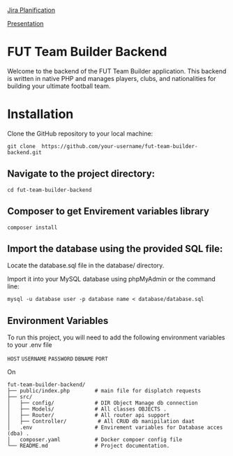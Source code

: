 
[Jira Planification](https://amineyoucode.atlassian.net/jira/software/projects/MNFCBCKND/boards/6?atlOrigin=eyJpIjoiMjYxOGI0Yzk0NmNlNDllOWIxNDM1NGFmZGE0N2JjOGQiLCJwIjoiaiJ9)

[Presentation](https://www.canva.com/design/DAGZ78QDrJU/1QZ--G15UZrSI7urWkmx5Q/edit?utm_content=DAGZ78QDrJU&utm_campaign=designshare&utm_medium=link2&utm_source=sharebutton)

# FUT Team Builder Backend

Welcome to the backend of the FUT Team Builder application. This backend is written in native PHP and manages players, clubs, and nationalities for building your ultimate football team.


# Installation

Clone the GitHub repository to your local machine:


```
git clone  https://github.com/your-username/fut-team-builder-backend.git
```

## Navigate to the project directory:
```
cd fut-team-builder-backend
```
## Composer to get Envirement variables library

```
composer install
```

## Import the database using the provided SQL file:

Locate the database.sql file in the database/ directory.

Import it into your MySQL database using phpMyAdmin or the command line:
```
mysql -u database user -p database name < database/database.sql
```


## Environment Variables

To run this project, you will need to add the following environment variables to your .env file

`HOST` `USERNAME` `PASSWORD` `DBNAME` `PORT`

On 

```
fut-team-builder-backend/
├── public/index.php        # main file for displatch requests   
├── src/
│   ├── config/             # DIR Object Manage db connection
│   ├── Models/             # All classes OBJECTS .
│   ├── Router/             # All router api support
│   ├── Controller/          # All CRUD db manipilation daat
│   .env                	# Envirement variables for Database acces (dba) .
│   composer.yaml      		# Docker compoer config file
└── README.md               # Project documentation.
```



